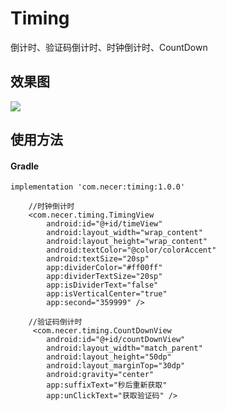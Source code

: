 # Timing
倒计时、验证码倒计时、时钟倒计时、CountDown

## 效果图 
![](https://github.com/yannecer/Timing/blob/master/app/timing1.png)
## 使用方法

#### Gradle
```
implementation 'com.necer:timing:1.0.0'

```
```
    //时钟倒计时
    <com.necer.timing.TimingView
        android:id="@+id/timeView"
        android:layout_width="wrap_content"
        android:layout_height="wrap_content"
        android:textColor="@color/colorAccent"
        android:textSize="20sp"
        app:dividerColor="#ff00ff"
        app:dividerTextSize="20sp"
        app:isDividerText="false"
        app:isVerticalCenter="true"
        app:second="359999" />
        
    //验证码倒计时
     <com.necer.timing.CountDownView
        android:id="@+id/countDownView"
        android:layout_width="match_parent"
        android:layout_height="50dp"
        android:layout_marginTop="30dp"
        android:gravity="center"
        app:suffixText="秒后重新获取"
        app:unClickText="获取验证码" />

```
